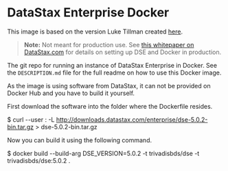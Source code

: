 # DataStax Enterprise Docker
This image is based on the version Luke Tillman created [here][luke]. 

> **Note:** Not meant for production use. See [this whitepaper on DataStax.com][whitepaper]
> for details on setting up DSE and Docker in production.

The git repo for running an instance of DataStax Enterprise in Docker. See the  `DESCRIPTION.md` file for the full readme on how to use this Docker image.

As the image is using software from DataStax, it can not be provided on Docker Hub and you have to build it yourself. 

First download the software into the folder where the Dockerfile resides. 

  $ curl --user <username>:<password> -L http://downloads.datastax.com/enterprise/dse-5.0.2-bin.tar.gz > dse-5.0.2-bin.tar.gz

Now you can build it using the following command. 

  $ docker build --build-arg DSE_VERSION=5.0.2 -t trivadisbds/dse -t trivadisbds/dse:5.0.2 .

[whitepaper]: http://www.datastax.com/wp-content/uploads/resources/DataStax-WP-Best_Practices_Running_DSE_Within_Docker.pdf
[hub]: https://hub.docker.com/r/trivadisbds/dse/
[luke]: https://github.com/LukeTillman/dse-docker
